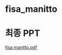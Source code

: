 # fisa_manitto

# 최종 PPT
[fisa manitto.pdf](https://github.com/hingkop/fisa_manitto/files/13815443/fisa.manitto.pdf)
